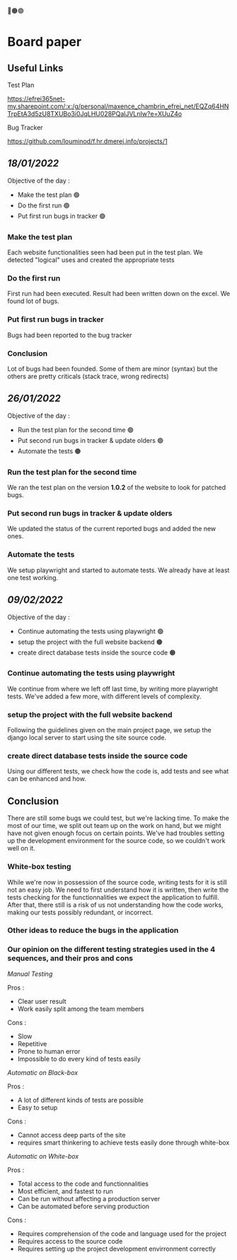 🔴🟠🟢

# Board paper

## Useful Links

Test Plan

https://efrei365net-my.sharepoint.com/:x:/g/personal/maxence_chambrin_efrei_net/EQZq64HNTrpEtA3d5zU8TXUBo3i0JqLHU028PQalJVLnIw?e=XUuZ4o

Bug Tracker 

https://github.com/louminod/f.hr.dmerej.info/projects/1

## *18/01/2022*

Objective of the day :
- Make the test plan 🟢
- Do the first run 🟢
- Put first run bugs in tracker 🟢

### Make the test plan
Each website functionalities seen had been put in the test plan.
We detected "logical" uses and created the appropriate tests

### Do the first run
First run had been executed.
Result had been written down on the excel.
We found lot of bugs.

### Put first run bugs in tracker
Bugs had been reported to the bug tracker

### Conclusion
Lot of bugs had been founded.
Some of them are minor (syntax) but the others are pretty criticals (stack trace, wrong redirects)

## *26/01/2022*

Objective of the day :
- Run the test plan for the second time 🟢
- Put second run bugs in tracker & update olders 🟢
- Automate the tests 🟠

### Run the test plan for the second time
We ran the test plan on the version **1.0.2** of the website to look for patched bugs.

### Put second run bugs in tracker & update olders
We updated the status of the current reported bugs and added the new ones.

### Automate the tests
We setup playwright and started to automate tests.
We already have at least one test working.

## *09/02/2022*

Objective of the day :
- Continue automating the tests using playwright 🟢
- setup the project with the full website backend 🟠
- create direct database tests inside the source code 🟠

### Continue automating the tests using playwright
We continue from where we left off last time, by writing more playwright tests.
We've added a few more, with different levels of complexity.

### setup the project with the full website backend
Following the guidelines given on the main project page, we setup the django local server to start using the site source code.

### create direct database tests inside the source code
Using our different tests, we check how the code is, add tests and see what can be enhanced and how.

## Conclusion
There are still some bugs we could test, but we're lacking time.
To make the most of our time, we split out team up on the work on hand, but we might have not given enough focus on certain points.
We've had troubles setting up the development environment for the source code, so we couldn't work well on it.


### White-box testing
While we're now in possession of the source code, writing tests for it is still not an easy job.
We need to first understand how it is written, then write the tests checking for the functionnalities we expect the application to fulfill.
After that, there still is a risk of us not understanding how the code works, making our tests possibly redundant, or incorrect.

### Other ideas to reduce the bugs in the application

### Our opinion on the different testing strategies used in the 4 sequences, and their pros and cons

*Manual Testing*

Pros :
- Clear user result
- Work easily split among the team members

Cons :
- Slow
- Repetitive
- Prone to human error
- Impossible to do every kind of tests easily 

*Automatic on Black-box*

Pros :
- A lot of different kinds of tests are possible
- Easy to setup

Cons :
- Cannot access deep parts of the site
- requires smart thinkering to achieve tests easily done through white-box

*Automatic on White-box*

Pros :
- Total access to the code and functionnalities
- Most efficient, and fastest to run
- Can be run without affecting a production server
- Can be automated before serving production

Cons :
- Requires comprehension of the code and language used for the project
- Requires access to the source code
- Requires setting up the project development envirronment correctly

